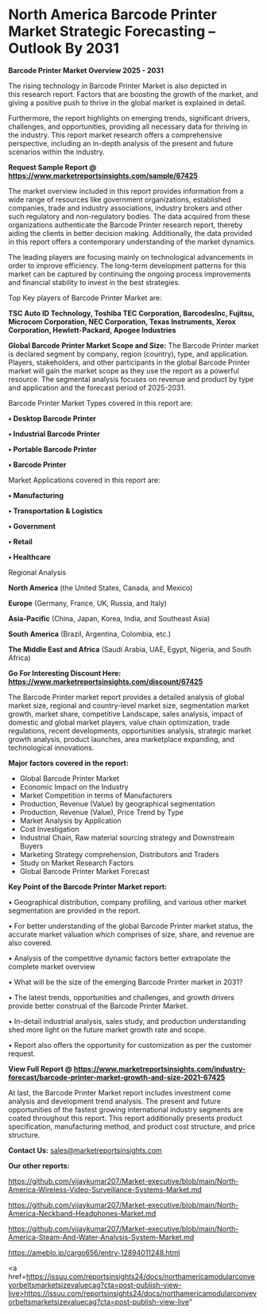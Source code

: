 # North America Barcode Printer Market Strategic Forecasting – Outlook By 2031

<Strong> Barcode Printer Market Overview 2025 - 2031</strong>

The rising technology in Barcode Printer Market is also depicted in this research report. Factors that are boosting the growth of the market, and giving a positive push to thrive in the global market is explained in detail.

Furthermore, the report highlights on emerging trends, significant drivers, challenges, and opportunities, providing all necessary data for thriving in the industry. This report market research offers a comprehensive perspective, including an in-depth analysis of the present and future scenarios within the industry.

<strong>Request Sample Report @ <a href=https://www.marketreportsinsights.com/sample/67425>https://www.marketreportsinsights.com/sample/67425</a></strong>

The market overview included in this report provides information from a wide range of resources like government organizations, established companies, trade and industry associations, industry brokers and other such regulatory and non-regulatory bodies. The data acquired from these organizations authenticate the Barcode Printer research report, thereby aiding the clients in better decision making. Additionally, the data provided in this report offers a contemporary understanding of the market dynamics.

The leading players are focusing mainly on technological advancements in order to improve efficiency. The long-term development patterns for this market can be captured by continuing the ongoing process improvements and financial stability to invest in the best strategies.

Top Key players of Barcode Printer Market are:

<strong>TSC Auto ID Technology, Toshiba TEC Corporation, BarcodesInc, Fujitsu, Microcom Corporation, NEC Corporation, Texas Instruments, Xerox Corporation, Hewlett-Packard, Apogee Industries</strong>

<strong><b>Global Barcode Printer Market Scope and Size:</b></strong>
The Barcode Printer market is declared segment by company, region (country), type, and application. Players, stakeholders, and other participants in the global Barcode Printer market will gain the market scope as they use the report as a powerful resource. The segmental analysis focuses on revenue and product by type and application and the forecast period of 2025-2031.

Barcode Printer Market Types covered in this report are:

<strong>• Desktop Barcode Printer

• Industrial Barcode Printer

• Portable Barcode Printer

• Barcode Printer</strong>

Market Applications covered in this report are:

<strong>• Manufacturing

• Transportation & Logistics

• Government

• Retail

• Healthcare</strong> 

Regional Analysis

<strong>North America</strong> (the United States, Canada, and Mexico)

<strong>Europe</strong> (Germany, France, UK, Russia, and Italy)

<strong>Asia-Pacific</strong> (China, Japan, Korea, India, and Southeast Asia)

<strong>South America</strong> (Brazil, Argentina, Colombia, etc.)

<strong>The Middle East and Africa</strong> (Saudi Arabia, UAE, Egypt, Nigeria, and South Africa)

<strong>Go For Interesting Discount Here: <a href=https://www.marketreportsinsights.com/discount/67425>https://www.marketreportsinsights.com/discount/67425</a></strong>

The Barcode Printer market report provides a detailed analysis of global market size, regional and country-level market size, segmentation market growth, market share, competitive Landscape, sales analysis, impact of domestic and global market players, value chain optimization, trade regulations, recent developments, opportunities analysis, strategic market growth analysis, product launches, area marketplace expanding, and technological innovations.

<strong><b>Major factors covered in the report:</b></strong>
<ul>
  <li>Global Barcode Printer Market </li>
  <li>Economic Impact on the Industry</li>
  <li>Market Competition in terms of Manufacturers</li>
  <li>Production, Revenue (Value) by geographical segmentation</li>
  <li>Production, Revenue (Value), Price Trend by Type</li>
  <li>Market Analysis by Application</li>
  <li>Cost Investigation</li>
  <li>Industrial Chain, Raw material sourcing strategy and Downstream Buyers</li>
  <li>Marketing Strategy comprehension, Distributors and Traders</li>
  <li>Study on Market Research Factors</li>
  <li>Global Barcode Printer Market Forecast</li>
</ul>

<strong><b>Key Point of the Barcode Printer Market report:</b></strong>

• Geographical distribution, company profiling, and various other market segmentation are provided in the report.

• For better understanding of the global Barcode Printer market status, the accurate market valuation which comprises of size, share, and revenue are also covered.

• Analysis of the competitive dynamic factors better extrapolate the complete market overview

• What will be the size of the emerging Barcode Printer market in 2031?

• The latest trends, opportunities and challenges, and growth drivers provide better construal of the Barcode Printer Market.

• In-detail industrial analysis, sales study, and production understanding shed more light on the future market growth rate and scope.

• Report also offers the opportunity for customization as per the customer request.

<strong><b>View Full Report @ <a href=https://www.marketreportsinsights.com/industry-forecast/barcode-printer-market-growth-and-size-2021-67425>https://www.marketreportsinsights.com/industry-forecast/barcode-printer-market-growth-and-size-2021-67425</a></b></strong>


At last, the Barcode Printer Market report includes investment come analysis and development trend analysis. The present and future opportunities of the fastest growing international industry segments are coated throughout this report. This report additionally presents product specification, manufacturing method, and product cost structure, and price structure.

<strong>Contact Us:</strong>
sales@marketreportsinsights.com

<strong>Our other reports:</strong>

<a href=https://github.com/vijaykumar207/Market-executive/blob/main/North-America-Wireless-Video-Surveillance-Systems-Market.md>https://github.com/vijaykumar207/Market-executive/blob/main/North-America-Wireless-Video-Surveillance-Systems-Market.md</a>

<a href=https://github.com/vijaykumar207/Market-executive/blob/main/North-America-Neckband-Headphones-Market.md>https://github.com/vijaykumar207/Market-executive/blob/main/North-America-Neckband-Headphones-Market.md</a>

<a href=https://github.com/vijaykumar207/Market-executive/blob/main/North-America-Steam-And-Water-Analysis-System-Market.md>https://github.com/vijaykumar207/Market-executive/blob/main/North-America-Steam-And-Water-Analysis-System-Market.md</a>

<a href=https://ameblo.jp/cargo656/entry-12894011248.html>https://ameblo.jp/cargo656/entry-12894011248.html</a>

<a href=https://issuu.com/reportsinsights24/docs/northamericamodularconveyorbeltsmarketsizevaluecag?cta=post-publish-view-live>https://issuu.com/reportsinsights24/docs/northamericamodularconveyorbeltsmarketsizevaluecag?cta=post-publish-view-live</a>"
